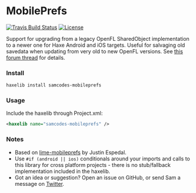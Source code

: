# MobilePrefs

[![Travis Build Status](https://img.shields.io/travis/Tw1ddle/samcodes-mobileprefs.svg?style=flat-square)](https://travis-ci.org/Tw1ddle/samcodes-mobileprefs)
[![License](http://img.shields.io/:license-mit-blue.svg?style=flat-square)](https://github.com/Tw1ddle/samcodes-mobileprefs/blob/master/LICENSE)

Support for upgrading from a legacy OpenFL SharedObject implementation to a newer one for Haxe Android and iOS targets. Useful for salvaging old savedata when updating from very old to new OpenFL versions. See [this forum thread](https://community.openfl.org/t/need-help-loading-old-android-and-ios-saves/10400) for details.

### Install

```bash
haxelib install samcodes-mobileprefs
```

### Usage

Include the haxelib through Project.xml:
```xml
<haxelib name="samcodes-mobileprefs" />
```

### Notes

 * Based on [lime-mobileprefs](https://github.com/justin-espedal/lime-mobileprefs) by Justin Espedal.
 * Use ```#if (android || ios)``` conditionals around your imports and calls to this library for cross platform projects - there is no stub/fallback implementation included in the haxelib.
 * Got an idea or suggestion? Open an issue on GitHub, or send Sam a message on [Twitter](https://twitter.com/Sam_Twidale).